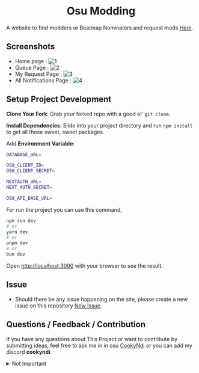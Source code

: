 <h1 align="center">Osu Modding</h1>

A website to find modders or Beatmap Nominators and request mods [Here](https://osu-mod.vercel.app/).

## Screenshots

- Home page :
  ![1](https://cdn.discordapp.com/attachments/1231040485297229926/1248837989593780255/image.png?ex=66651e83&is=6663cd03&hm=0807ba1ca7e88be6d0cab592bbc895f2fc67ccc96ea83705b6dd1662ed403ffa&)
- Queue Page :
  ![2](https://cdn.discordapp.com/attachments/1231040485297229926/1248838248139329628/image.png?ex=66651ec0&is=6663cd40&hm=549d88d86591594d9aabe777356b71158412a4f228e3dcb5364d2c5bcbe31719&)
- My Request Page :
  ![3](https://cdn.discordapp.com/attachments/1231040485297229926/1248838487772364862/image.png?ex=66651ef9&is=6663cd79&hm=16c8ed26a0ea35417e5f9f7eaa5f99ace872a50642f31da75e17b9a39de985a1&)
- All Notifications Page :
  ![4](https://cdn.discordapp.com/attachments/1231040485297229926/1248838688990036059/image.png?ex=66651f29&is=6663cda9&hm=d1a9b00cc16cc69cd43db19a26c2e9eb1dd87a1145066e59d8c9d01d1101deb3&)

## Setup Project Development

**Clone Your Fork**: Grab your forked repo with a good ol' `git clone`.

**Install Dependencies**: Slide into your project directory and run `npm install` to get all those sweet, sweet packages.

Add **Environment Variable**:

```bash
DATABASE_URL=

OSU_CLIENT_ID=
OSU_CLIENT_SECRET=

NEXTAUTH_URL=
NEXT_AUTH_SECRET=

OSU_API_BASE_URL=

```

For run the project you can use this command,

```bash
npm run dev
# or
yarn dev
# or
pnpm dev
# or
bun dev
```

Open [http://localhost:3000](http://localhost:3000) with your browser to see the result.

## Issue

- Should there be any issue happening on the site, please create a new issue on this repository [New Issue](https://github.com/CookyNdi/osu-mod/issues/new).

## Questions / Feedback / Contribution

If you have any questions about This Project or want to contribute by submitting ideas, feel free to ask me in in osu [CookyNdi](https://osu.ppy.sh/users/16983379) or you can add my discord **cookyndi**.

<details>
  <summary>Not Important</summary>

![1](https://cdn.discordapp.com/attachments/1231040485297229926/1247493854010282084/image.png?ex=6664d7f0&is=66638670&hm=679d96a4d928dcf2113acb5cfddd6983a7585a94f7bbd8b02496ac5f664e93e3&)
![2](https://cdn.discordapp.com/attachments/1231040485297229926/1247729182448816220/image.png?ex=66650a5a&is=6663b8da&hm=b1b4d23dc1fe439ada118ddf193589240a5b87e4c3acd8666c2ad787b360421c&)
![3](https://cdn.discordapp.com/attachments/1231040485297229926/1248848238300233760/image.png?ex=6665280e&is=6663d68e&hm=34a44f7f39a4f9570eae6cbe8ae49112b6f4badf9e9355d89d276226881d106f&)
</details>
